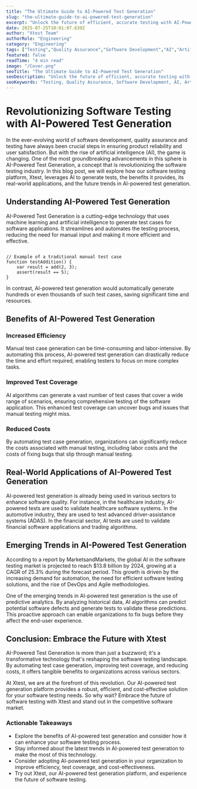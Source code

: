 ```yaml
---
title: "The Ultimate Guide to AI-Powered Test Generation"
slug: "the-ultimate-guide-to-ai-powered-test-generation"
excerpt: "Unlock the future of efficient, accurate testing with AI-Powered Test Generation. Explore how artificial intelligence is revolutionizing the way we conduct quality checks, resulting in time and cost savings, improved product quality, and accelerated time to market. Dont get left behind in the AI revolution, dive in now!"
date: 2025-07-25T10:01:07.630Z
author: "Xtest Team"
authorRole: "Engineering"
category: "Engineering"
tags: ["Testing","Quality Assurance","Software Development","AI","Artificial Intelligence"]
featured: false
readTime: "4 min read"
image: "/Cover.png"
seoTitle: "The Ultimate Guide to AI-Powered Test Generation"
seoDescription: "Unlock the future of efficient, accurate testing with AI-Powered Test Generation. Explore how artificial intelligence is revolutionizing the way we conduct quality checks, resulting in time and cost savings, improved product quality, and accelerated time to market. Dont get left behind in the AI revolution, dive in now!"
seoKeywords: "Testing, Quality Assurance, Software Development, AI, Artificial Intelligence"
---
```


# Revolutionizing Software Testing with AI-Powered Test Generation

In the ever-evolving world of software development, quality assurance and testing have always been crucial steps in ensuring product reliability and user satisfaction. But with the rise of artificial intelligence (AI), the game is changing. One of the most groundbreaking advancements in this sphere is AI-Powered Test Generation, a concept that is revolutionizing the software testing industry. In this blog post, we will explore how our software testing platform, Xtest, leverages AI to generate tests, the benefits it provides, its real-world applications, and the future trends in AI-powered test generation.

## Understanding AI-Powered Test Generation

AI-Powered Test Generation is a cutting-edge technology that uses machine learning and artificial intelligence to generate test cases for software applications. It streamlines and automates the testing process, reducing the need for manual input and making it more efficient and effective.

```

// Example of a traditional manual test case
function testAddition() {
    var result = add(2, 3);
    assert(result == 5);
}
```

In contrast, AI-powered test generation would automatically generate hundreds or even thousands of such test cases, saving significant time and resources.

## Benefits of AI-Powered Test Generation

### Increased Efficiency

Manual test case generation can be time-consuming and labor-intensive. By automating this process, AI-powered test generation can drastically reduce the time and effort required, enabling testers to focus on more complex tasks.

### Improved Test Coverage

AI algorithms can generate a vast number of test cases that cover a wide range of scenarios, ensuring comprehensive testing of the software application. This enhanced test coverage can uncover bugs and issues that manual testing might miss.

### Reduced Costs

By automating test case generation, organizations can significantly reduce the costs associated with manual testing, including labor costs and the costs of fixing bugs that slip through manual testing.

## Real-World Applications of AI-Powered Test Generation

AI-powered test generation is already being used in various sectors to enhance software quality. For instance, in the healthcare industry, AI-powered tests are used to validate healthcare software systems. In the automotive industry, they are used to test advanced driver-assistance systems (ADAS). In the financial sector, AI tests are used to validate financial software applications and trading algorithms.

## Emerging Trends in AI-Powered Test Generation

According to a report by MarketsandMarkets, the global AI in the software testing market is projected to reach $13.8 billion by 2024, growing at a CAGR of 25.3% during the forecast period. This growth is driven by the increasing demand for automation, the need for efficient software testing solutions, and the rise of DevOps and Agile methodologies.

One of the emerging trends in AI-powered test generation is the use of predictive analytics. By analyzing historical data, AI algorithms can predict potential software defects and generate tests to validate these predictions. This proactive approach can enable organizations to fix bugs before they affect the end-user experience.

## Conclusion: Embrace the Future with Xtest

AI-Powered Test Generation is more than just a buzzword; it's a transformative technology that's reshaping the software testing landscape. By automating test case generation, improving test coverage, and reducing costs, it offers tangible benefits to organizations across various sectors.

At Xtest, we are at the forefront of this revolution. Our AI-powered test generation platform provides a robust, efficient, and cost-effective solution for your software testing needs. So why wait? Embrace the future of software testing with Xtest and stand out in the competitive software market.

### Actionable Takeaways

*   Explore the benefits of AI-powered test generation and consider how it can enhance your software testing process.
*   Stay informed about the latest trends in AI-powered test generation to make the most of this technology.
*   Consider adopting AI-powered test generation in your organization to improve efficiency, test coverage, and cost-effectiveness.
*   Try out Xtest, our AI-powered test generation platform, and experience the future of software testing.